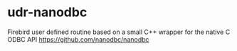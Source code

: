 # udr-nanodbc

Firebird user defined routine based on a small C++ wrapper for the native C ODBC API https://github.com/nanodbc/nanodbc

